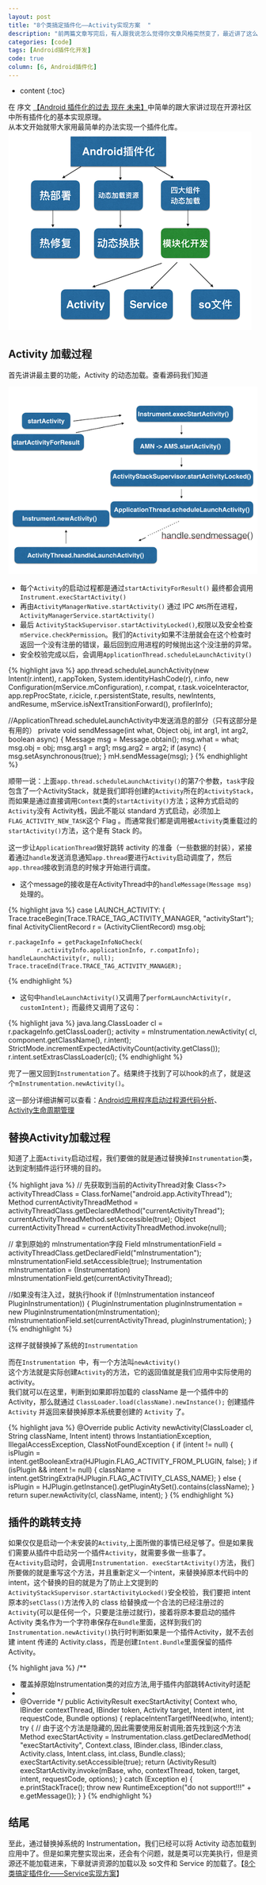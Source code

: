 ```yaml
---
layout: post
title: "8个类搞定插件化——Activity实现方案  "
description: "前两篇文章写完后，有人跟我说怎么觉得你文章风格突然变了，最近讲了这么多内容变啰嗦了，没有你高效率精简的风格了。宝宝心里苦啊，不是我不想，实在是插件化这东西，如果你不知道理论知识的话，根本没办法去理解啊。接下来这几篇我尽可能的以实践为主，让大家都能看得懂。 "
categories: [code]
tags: [Android插件化开发]
code: true 
column: [6, Android插件化]
---
```

* content
{:toc}
    
在 序文 [【Android 插件化的过去 现在 未来】](http://kymjs.com/code/2016/05/04/01)中简单的跟大家讲过现在开源社区中所有插件化的基本实现原理。  
从本文开始就带大家用最简单的办法实现一个插件化库。    
![Android插件化](/images/blog_image/20160515_1.png)  

## Activity 加载过程
首先讲讲最主要的功能，Activity 的动态加载。查看源码我们知道   

![Android插件化2](/images/blog_image/20160515_2.png)  

* 每个```Activity```的启动过程都是通过```startActivityForResult()``` 最终都会调用```Instrument.execStartActivity()```     
* 再由```ActivityManagerNative.startActivity()``` 通过 IPC  ```AMS```所在进程，```ActivityManagerService.startActivity()```   
* 最后 ```ActivityStackSupervisor.startActivityLocked()```,权限以及安全检查```mService.checkPermission```。我们的```Activity```如果不注册就会在这个检查时返回一个没有注册的错误，最后回到应用进程的时候抛出这个没注册的异常。  
* 安全校验完成以后，会调用```ApplicationThread.scheduleLaunchActivity()```  

{% highlight java %}
app.thread.scheduleLaunchActivity(new Intent(r.intent), r.appToken,
System.identityHashCode(r), r.info, new Configuration(mService.mConfiguration),
r.compat, r.task.voiceInteractor, app.repProcState, r.icicle, r.persistentState,
results, newIntents, andResume, mService.isNextTransitionForward(),
profilerInfo);  
 
//ApplicationThread.scheduleLaunchActivity中发送消息的部分（只有这部分是有用的）
private void sendMessage(int what, Object obj, int arg1, int arg2, boolean async) {
    Message msg = Message.obtain();
    msg.what = what;
    msg.obj = obj;
    msg.arg1 = arg1;
    msg.arg2 = arg2;
    if (async) {
        msg.setAsynchronous(true);
    }
    mH.sendMessage(msg);
}
{% endhighlight %}
  
顺带一说：上面```app.thread.scheduleLaunchActivity()```的第7个参数，```task```字段包含了一个ActivityStack，就是我们即将创建的```Activity```所在的```ActivityStack```，而如果是通过直接调用```Context```类的```startActivity()```方法；这种方式启动的```Activity```没有 Activity栈，因此不能以 standard 方式启动，必须加上```FLAG_ACTIVITY_NEW_TASK```这个 Flag 。而通常我们都是调用被```Activity```类重载过的```startActivity()```方法，这个是有 Stack 的。    
 
这一步让```ApplicationThread```做好跳转 activity 的准备（一些数据的封装），紧接着通过```handle```发送消息通知```app.thread```要进行```Activity```启动调度了，然后 ```app.thread```接收到消息的时候才开始进行调度。  

* 这个message的接收是在ActivityThread中的```handleMessage(Message msg)```处理的。 

{% highlight java %}
case LAUNCH_ACTIVITY: {
	Trace.traceBegin(Trace.TRACE_TAG_ACTIVITY_MANAGER, "activityStart");
	final ActivityClientRecord r = (ActivityClientRecord) msg.obj;
	
	r.packageInfo = getPackageInfoNoCheck(
	        r.activityInfo.applicationInfo, r.compatInfo);
	handleLaunchActivity(r, null);
	Trace.traceEnd(Trace.TRACE_TAG_ACTIVITY_MANAGER);
{% endhighlight %}

* 这句中```handleLaunchActivity()```又调用了```performLaunchActivity(r, customIntent);```
而最终又调用了这句：  

{% highlight java %}
java.lang.ClassLoader cl = r.packageInfo.getClassLoader();
activity = mInstrumentation.newActivity(
        cl, component.getClassName(), r.intent);
StrictMode.incrementExpectedActivityCount(activity.getClass());
r.intent.setExtrasClassLoader(cl);
{% endhighlight %}

兜了一圈又回到```Instrumentation```了。结果终于找到了可以hook的点了，就是这个```mInstrumentation.newActivity()```。

这一部分详细讲解可以查看：[Android应用程序启动过程源代码分析](http://blog.csdn.net/luoshengyang/article/details/6689748)、  
[Activity生命周期管理](http://weishu.me/2016/03/21/understand-plugin-framework-activity-management/)  
 
## 替换Activity加载过程  
知道了上面```Activity```启动过程，我们要做的就是通过替换掉```Instrumentation```类，达到定制插件运行环境的目的。   

{% highlight java %}
// 先获取到当前的ActivityThread对象
Class<?> activityThreadClass = Class.forName("android.app.ActivityThread");
Method currentActivityThreadMethod = activityThreadClass.getDeclaredMethod("currentActivityThread");
currentActivityThreadMethod.setAccessible(true);
Object currentActivityThread = currentActivityThreadMethod.invoke(null);

// 拿到原始的 mInstrumentation字段
Field mInstrumentationField = activityThreadClass.getDeclaredField("mInstrumentation");
mInstrumentationField.setAccessible(true);
Instrumentation mInstrumentation = (Instrumentation) mInstrumentationField.get(currentActivityThread);

//如果没有注入过，就执行hook
if (!(mInstrumentation instanceof PluginInstrumentation)) {
    PluginInstrumentation pluginInstrumentation = new PluginInstrumentation(mInstrumentation);
    mInstrumentationField.set(currentActivityThread, pluginInstrumentation);
}
{% endhighlight %}   

这样子就替换掉了系统的```Instrumentation```  

而在```Instrumentation ```中，有一个方法叫```newActivity()```   
这个方法就是实际创建```Activity```的方法，它的返回值就是我们应用中实际使用的 activity。  
我们就可以在这里，判断到如果即将加载的 className 是一个插件中的Activity，那么就通过 ```ClassLoader.load(className).newInstance();``` 创建插件 ```Activity``` 并返回来替换掉原本系统要创建的 ```Activity``` 了。  

{% highlight java %}
@Override
public Activity newActivity(ClassLoader cl, String className, Intent intent)
        throws InstantiationException, IllegalAccessException, ClassNotFoundException {
    if (intent != null) {
        isPlugin = intent.getBooleanExtra(HJPlugin.FLAG_ACTIVITY_FROM_PLUGIN, false);
    }
    if (isPlugin && intent != null) {
        className = intent.getStringExtra(HJPlugin.FLAG_ACTIVITY_CLASS_NAME);
    } else {
        isPlugin = HJPlugin.getInstance().getPluginAtySet().contains(className);
    }
    return super.newActivity(cl, className, intent);
}
{% endhighlight %}

## 插件的跳转支持  

如果仅仅是启动一个未安装的```Activity```,上面所做的事情已经足够了。但是如果我们需要从插件中启动另一个插件```Activity```，就需要多做一些事了。  
在```Activity```启动时，会调用```Instrumentation. execStartActivity()```方法，我们所要做的就是重写这个方法，并且重新定义一个intent，来替换掉原本代码中的intent，这个替换的目的就是为了防止上文提到的```ActivityStackSupervisor.startActivityLocked()```安全校验，我们要把 intent 原本的```setClass()```方法传入的 class 给替换成一个合法的已经注册过的```Activity```(可以是任何一个，只要是注册过就行)，接着将原本要启动的插件 Activity 类名作为一个字符串保存在```Bundle```里面，这样到我们的```Instrumentation.newActivity()```执行时判断如果是一个插件Activity，就不去创建 intent 传递的 Activity.class，而是创建```Intent.Bundle```里面保留的插件 Activity。

{% highlight java %}
/**
 * 覆盖掉原始Instrumentation类的对应方法,用于插件内部跳转Activity时适配
 *
 * @Override
 */
public ActivityResult execStartActivity(
        Context who, IBinder contextThread, IBinder token, Activity target,
        Intent intent, int requestCode, Bundle options) {
    replaceIntentTargetIfNeed(who, intent);
    try {
        // 由于这个方法是隐藏的,因此需要使用反射调用;首先找到这个方法
        Method execStartActivity = Instrumentation.class.getDeclaredMethod(
                "execStartActivity", Context.class, IBinder.class, IBinder.class,
                Activity.class, Intent.class, int.class, Bundle.class);
        execStartActivity.setAccessible(true);
        return (ActivityResult) execStartActivity.invoke(mBase, who,
                contextThread, token, target, intent, requestCode, options);
    } catch (Exception e) {
        e.printStackTrace();
        throw new RuntimeException("do not support!!!" + e.getMessage());
    }
}
{% endhighlight %} 

## 结尾  
至此，通过替换掉系统的 Instrumentation，我们已经可以将 Activity 动态加载到应用中了。但是如果完整实现出来，还会有个问题，就是类可以完美执行，但是资源还不能加载进来，下章就讲资源的加载以及 so文件和 Service 的加载了。【[8个类搞定插件化——Service实现方案](http://kymjs.com/code/2016/05/22/01)】